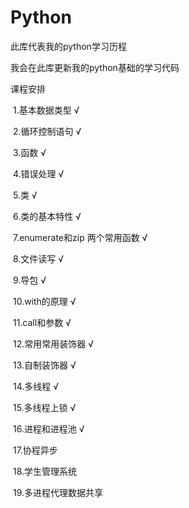 # Python
此库代表我的python学习历程

我会在此库更新我的python基础的学习代码

课程安排

​	1.基本数据类型    √

​	2.循环控制语句    √

​	3.函数    √

​	4.错误处理  √

​	5.类 √

​	6.类的基本特性    √

​	7.enumerate和zip 两个常用函数  √

​	8.文件读写  √

​	9.导包    √

​	10.with的原理  √

​	11.call和参数  √

​	12.常用常用装饰器  √

​	13.自制装饰器    √

​	14.多线程  √

​	15.多线程上锁    √

​	16.进程和进程池   √

​	17.协程异步

​	18.学生管理系统

​	19.多进程代理数据共享
